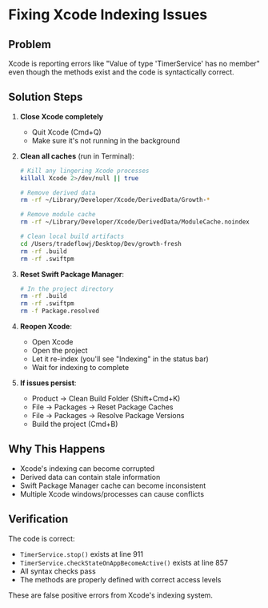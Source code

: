 # Fixing Xcode Indexing Issues

## Problem
Xcode is reporting errors like "Value of type 'TimerService' has no member" even though the methods exist and the code is syntactically correct.

## Solution Steps

1. **Close Xcode completely**
   - Quit Xcode (Cmd+Q)
   - Make sure it's not running in the background

2. **Clean all caches** (run in Terminal):
   ```bash
   # Kill any lingering Xcode processes
   killall Xcode 2>/dev/null || true
   
   # Remove derived data
   rm -rf ~/Library/Developer/Xcode/DerivedData/Growth-*
   
   # Remove module cache
   rm -rf ~/Library/Developer/Xcode/DerivedData/ModuleCache.noindex
   
   # Clean local build artifacts
   cd /Users/tradeflowj/Desktop/Dev/growth-fresh
   rm -rf .build
   rm -rf .swiftpm
   ```

3. **Reset Swift Package Manager**:
   ```bash
   # In the project directory
   rm -rf .build
   rm -rf .swiftpm
   rm -f Package.resolved
   ```

4. **Reopen Xcode**:
   - Open Xcode
   - Open the project
   - Let it re-index (you'll see "Indexing" in the status bar)
   - Wait for indexing to complete

5. **If issues persist**:
   - Product → Clean Build Folder (Shift+Cmd+K)
   - File → Packages → Reset Package Caches
   - File → Packages → Resolve Package Versions
   - Build the project (Cmd+B)

## Why This Happens
- Xcode's indexing can become corrupted
- Derived data can contain stale information
- Swift Package Manager cache can become inconsistent
- Multiple Xcode windows/processes can cause conflicts

## Verification
The code is correct:
- `TimerService.stop()` exists at line 911
- `TimerService.checkStateOnAppBecomeActive()` exists at line 857
- All syntax checks pass
- The methods are properly defined with correct access levels

These are false positive errors from Xcode's indexing system.